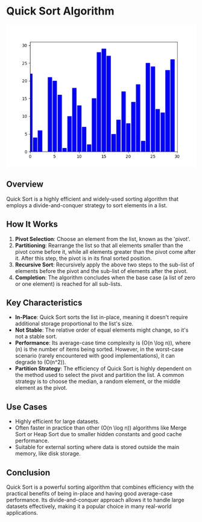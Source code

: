 # Quick Sort Algorithm
![](QuickSort.gif)
## Overview

Quick Sort is a highly efficient and widely-used sorting algorithm that employs a divide-and-conquer strategy to sort elements in a list.

## How It Works

1. **Pivot Selection**: Choose an element from the list, known as the 'pivot'.
2. **Partitioning**: Rearrange the list so that all elements smaller than the pivot come before it, while all elements greater than the pivot come after it. After this step, the pivot is in its final sorted position.
3. **Recursive Sort**: Recursively apply the above two steps to the sub-list of elements before the pivot and the sub-list of elements after the pivot.
4. **Completion**: The algorithm concludes when the base case (a list of zero or one element) is reached for all sub-lists.

## Key Characteristics

- **In-Place**: Quick Sort sorts the list in-place, meaning it doesn't require additional storage proportional to the list's size.
- **Not Stable**: The relative order of equal elements might change, so it's not a stable sort.
- **Performance**: Its average-case time complexity is \(O(n \log n)\), where \(n\) is the number of items being sorted. However, in the worst-case scenario (rarely encountered with good implementations), it can degrade to \(O(n^2)\).
- **Partition Strategy**: The efficiency of Quick Sort is highly dependent on the method used to select the pivot and partition the list. A common strategy is to choose the median, a random element, or the middle element as the pivot.

## Use Cases

- Highly efficient for large datasets.
- Often faster in practice than other \(O(n \log n)\) algorithms like Merge Sort or Heap Sort due to smaller hidden constants and good cache performance.
- Suitable for external sorting where data is stored outside the main memory, like disk storage.

## Conclusion

Quick Sort is a powerful sorting algorithm that combines efficiency with the practical benefits of being in-place and having good average-case performance. Its divide-and-conquer approach allows it to handle large datasets effectively, making it a popular choice in many real-world applications.